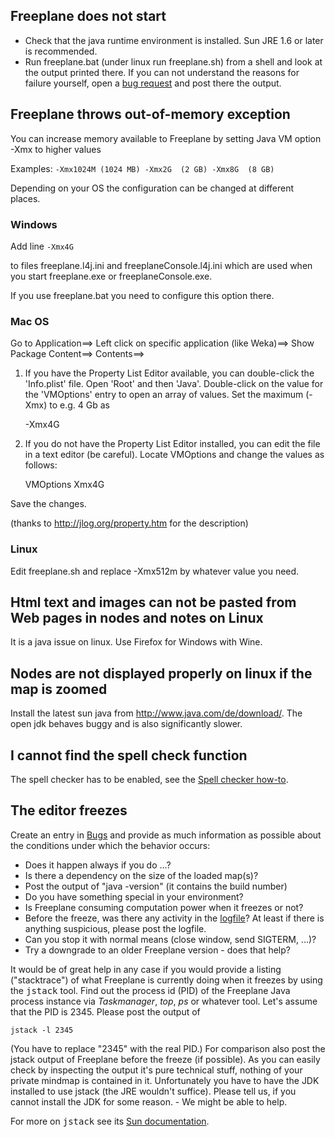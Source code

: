 ## Freeplane does not start

* Check that the java runtime environment is installed. Sun JRE 1.6 or later is recommended.
* Run freeplane.bat (under linux run freeplane.sh) from a shell and look at the output printed there.
If you can not understand the reasons for failure yourself, open a [bug request](https://sourceforge.net/apps/mantisbt/freeplane/set_project.php?project_id=1&make_default=false&ref=bug_report_page.php) and post there the output.

## Freeplane throws out-of-memory exception

You can increase memory available to Freeplane by setting Java VM option -Xmx to higher values

Examples:
`
-Xmx1024M (1024 MB)
-Xmx2G  (2 GB)
-Xmx8G  (8 GB)
`

Depending on your OS the configuration can be changed at different places.
### Windows
Add line
`
-Xmx4G
`

to files freeplane.l4j.ini and freeplaneConsole.l4j.ini which are used when you start freeplane.exe or freeplaneConsole.exe.

If you use freeplane.bat you need to configure this option there. 

### Mac OS
Go to Application==> Left click on specific application (like Weka)==> Show Package Content==> Contents==>

1) If you have the Property List Editor available, you can double-click the 'Info.plist' file. Open 'Root' and then 'Java'. Double-click on the value for the 'VMOptions' entry to open an array of values. Set the maximum (-Xmx) to e.g. 4 Gb as

    -Xmx4G

2) If you do not have the Property List Editor installed, you can edit the file in a text editor (be careful). Locate <key>VMOptions</key> and change the values as follows:

    <key>VMOptions</key>
    <array>
    <string>Xmx4G</string>
    </array>

Save the changes.

(thanks to http://jlog.org/property.htm for the description) 

### Linux

Edit freeplane.sh and replace -Xmx512m by whatever value you need.

## Html text and images can not be pasted from Web pages in nodes and notes on Linux
It is a java issue on linux. Use Firefox for Windows with Wine.

## Nodes are not displayed properly on linux if the map is zoomed
Install the latest sun java from http://www.java.com/de/download/. The open jdk behaves buggy and is also significantly slower.

## I cannot find the spell check function
The spell checker has to be enabled, see the [Spell checker how-to](/#/user-documentation/Spell_checker ':ignore').

## The editor freezes
Create an entry in [Bugs](https://sourceforge.net/p/freeplane/bugs/) and provide as much information as possible about the conditions under which the behavior occurs:

* Does it happen always if you do ...?
* Is there a dependency on the size of the loaded map(s)?
* Post the output of "java -version" (it contains the build number)
* Do you have something special in your environment?
* Is Freeplane consuming computation power when it freezes or not?
* Before the freeze, was there any activity in the [logfile](FAQ.md)? At least if there is anything suspicious, please post the logfile.
* Can you stop it with normal means (close window, send SIGTERM, ...)?
* Try a downgrade to an older Freeplane version - does that help?

It would be of great help in any case if you would provide a listing ("stacktrace") of what Freeplane is currently doing when it freezes by using the <tt>jstack</tt> tool. Find out the process id (PID) of the Freeplane Java process instance via *Taskmanager*, *top*, *ps* or whatever tool. Let's assume that the PID is 2345. Please post the output of

    jstack -l 2345

(You have to replace "2345" with the real PID.) For comparison also post the jstack output of Freeplane before the freeze (if possible). As you can easily check by inspecting the output it's pure technical stuff, nothing of your private mindmap is contained in it. Unfortunately you have to have the JDK installed to use jstack (the JRE wouldn't suffice). Please tell us, if you cannot install the JDK for some reason. - We might be able to help.

For more on <tt>jstack</tt> see its [Sun documentation](http://java.sun.com/javase/6/technotes/tools/share/jstack.html).


<!-- ({Category:Documentation}) ({Category:Needs_Updating}) -->

